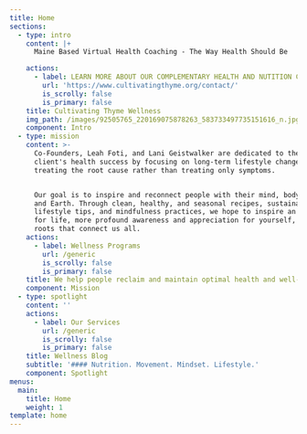 ```yaml
---
title: Home
sections:
  - type: intro
    content: |+
      Maine Based Virtual Health Coaching - The Way Health Should Be

    actions:
      - label: LEARN MORE ABOUT OUR COMPLEMENTARY HEALTH AND NUTITION CONSULTATIO
        url: 'https://www.cultivatingthyme.org/contact/'
        is_scrolly: false
        is_primary: false
    title: Cultivating Thyme Wellness
    img_path: /images/92505765_220169075878263_583733497735151616_n.jpg
    component: Intro
  - type: mission
    content: >-
      Co-Founders, Leah Foti, and Lani Geistwalker are dedicated to their
      client's health success by focusing on long-term lifestyle changes and
      treating the root cause rather than treating only symptoms.


      Our goal is to inspire and reconnect people with their mind, body, food,
      and Earth. Through clean, healthy, and seasonal recipes, sustainable
      lifestyle tips, and mindfulness practices, we hope to inspire an appetite
      for life, more profound awareness and appreciation for yourself, and the
      roots that connect us all.
    actions:
      - label: Wellness Programs
        url: /generic
        is_scrolly: false
        is_primary: false
    title: We help people reclaim and maintain optimal health and well-being.
    component: Mission
  - type: spotlight
    content: ''
    actions:
      - label: Our Services
        url: /generic
        is_scrolly: false
        is_primary: false
    title: Wellness Blog
    subtitle: '#### Nutrition. Movement. Mindset. Lifestyle.'
    component: Spotlight
menus:
  main:
    title: Home
    weight: 1
template: home
---
```

